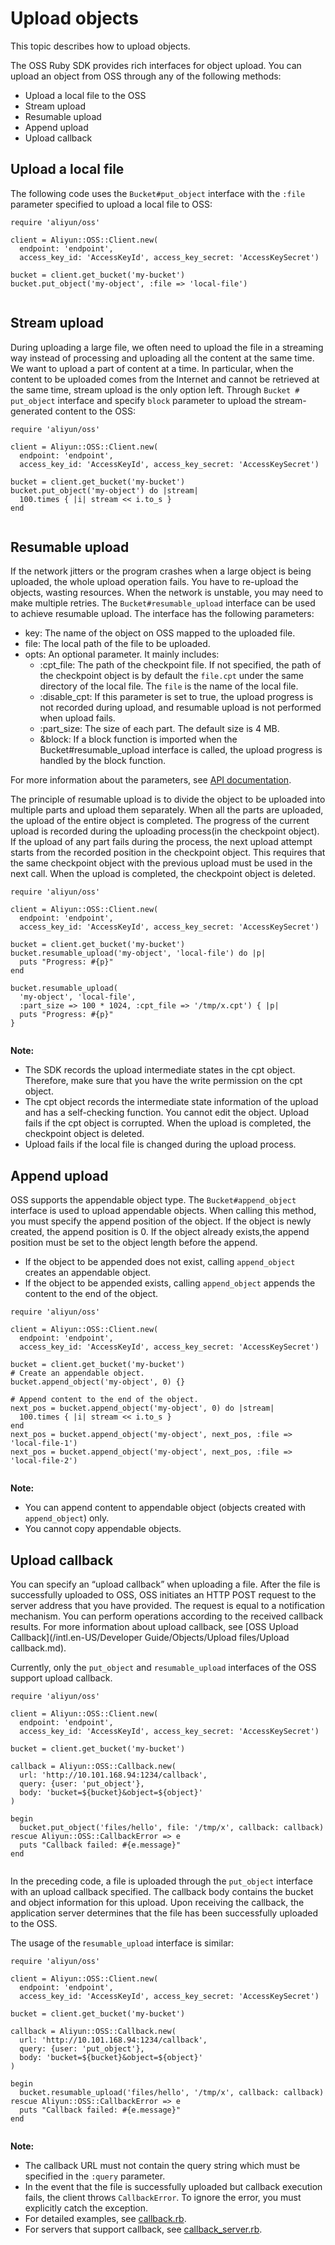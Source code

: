 # Upload objects

This topic describes how to upload objects.

The OSS Ruby SDK provides rich interfaces for object upload. You can upload an object from OSS through any of the following methods:

-   Upload a local file to the OSS
-   Stream upload
-   Resumable upload
-   Append upload
-   Upload callback

## Upload a local file

The following code uses the `Bucket#put_object` interface with the `:file` parameter specified to upload a local file to OSS:

```
require 'aliyun/oss'

client = Aliyun::OSS::Client.new(
  endpoint: 'endpoint',
  access_key_id: 'AccessKeyId', access_key_secret: 'AccessKeySecret')

bucket = client.get_bucket('my-bucket')
bucket.put_object('my-object', :file => 'local-file')
            
```

## Stream upload

During uploading a large file, we often need to upload the file in a streaming way instead of processing and uploading all the content at the same time. We want to upload a part of content at a time. In particular, when the content to be uploaded comes from the Internet and cannot be retrieved at the same time, stream upload is the only option left. Through `Bucket # put_object` interface and specify `block` parameter to upload the stream-generated content to the OSS:

```
require 'aliyun/oss'

client = Aliyun::OSS::Client.new(
  endpoint: 'endpoint',
  access_key_id: 'AccessKeyId', access_key_secret: 'AccessKeySecret')

bucket = client.get_bucket('my-bucket')
bucket.put_object('my-object') do |stream|
  100.times { |i| stream << i.to_s }
end
            
```

## Resumable upload

If the network jitters or the program crashes when a large object is being uploaded, the whole upload operation fails. You have to re-upload the objects, wasting resources. When the network is unstable, you may need to make multiple retries. The `Bucket#resumable_upload` interface can be used to achieve resumable upload. The interface has the following parameters:

-   key: The name of the object on OSS mapped to the uploaded file.
-   file: The local path of the file to be uploaded.
-   opts: An optional parameter. It mainly includes:
    -   :cpt\_file: The path of the checkpoint file. If not specified, the path of the checkpoint object is by default the `file.cpt` under the same directory of the local file. The `file` is the name of the local file.
    -   :disable\_cpt: If this parameter is set to true, the upload progress is not recorded during upload, and resumable upload is not performed when upload fails.
    -   :part\_size: The size of each part. The default size is 4 MB.
    -   &block: If a block function is imported when the Bucket\#resumable\_upload interface is called, the upload progress is handled by the block function.

For more information about the parameters, see [API documentation](http://www.rubydoc.info/gems/aliyun-sdk/).

The principle of resumable upload is to divide the object to be uploaded into multiple parts and upload them separately. When all the parts are uploaded, the upload of the entire object is completed. The progress of the current upload is recorded during the uploading process\(in the checkpoint object\). If the upload of any part fails during the process, the next upload attempt starts from the recorded position in the checkpoint object. This requires that the same checkpoint object with the previous upload must be used in the next call. When the upload is completed, the checkpoint object is deleted.

```
require 'aliyun/oss'

client = Aliyun::OSS::Client.new(
  endpoint: 'endpoint',
  access_key_id: 'AccessKeyId', access_key_secret: 'AccessKeySecret')

bucket = client.get_bucket('my-bucket')
bucket.resumable_upload('my-object', 'local-file') do |p|
  puts "Progress: #{p}"
end

bucket.resumable_upload(
  'my-object', 'local-file',
  :part_size => 100 * 1024, :cpt_file => '/tmp/x.cpt') { |p|
  puts "Progress: #{p}"
}
            
```

**Note:**

-   The SDK records the upload intermediate states in the cpt object. Therefore, make sure that you have the write permission on the cpt object.
-   The cpt object records the intermediate state information of the upload and has a self-checking function. You cannot edit the object. Upload fails if the cpt object is corrupted. When the upload is completed, the checkpoint object is deleted.
-   Upload fails if the local file is changed during the upload process.

## Append upload

OSS supports the appendable object type. The `Bucket#append_object` interface is used to upload appendable objects. When calling this method, you must specify the append position of the object. If the object is newly created, the append position is 0. If the object already exists,the append position must be set to the object length before the append.

-   If the object to be appended does not exist, calling `append_object` creates an appendable object.
-   If the object to be appended exists, calling `append_object` appends the content to the end of the object.

```
require 'aliyun/oss'

client = Aliyun::OSS::Client.new(
  endpoint: 'endpoint',
  access_key_id: 'AccessKeyId', access_key_secret: 'AccessKeySecret')

bucket = client.get_bucket('my-bucket')
# Create an appendable object.
bucket.append_object('my-object', 0) {}

# Append content to the end of the object.
next_pos = bucket.append_object('my-object', 0) do |stream|
  100.times { |i| stream << i.to_s }
end
next_pos = bucket.append_object('my-object', next_pos, :file => 'local-file-1')
next_pos = bucket.append_object('my-object', next_pos, :file => 'local-file-2')
            
```

**Note:**

-   You can append content to appendable object \(objects created with `append_object`\) only.
-   You cannot copy appendable objects.

## Upload callback

You can specify an “upload callback” when uploading a file. After the file is successfully uploaded to OSS, OSS initiates an HTTP POST request to the server address that you have provided. The request is equal to a notification mechanism. You can perform operations according to the received callback results. For more information about upload callback, see [OSS Upload Callback](/intl.en-US/Developer Guide/Objects/Upload files/Upload callback.md).

Currently, only the `put_object` and `resumable_upload` interfaces of the OSS support upload callback.

```
require 'aliyun/oss'

client = Aliyun::OSS::Client.new(
  endpoint: 'endpoint',
  access_key_id: 'AccessKeyId', access_key_secret: 'AccessKeySecret')

bucket = client.get_bucket('my-bucket')

callback = Aliyun::OSS::Callback.new(
  url: 'http://10.101.168.94:1234/callback',
  query: {user: 'put_object'},
  body: 'bucket=${bucket}&object=${object}'
)

begin
  bucket.put_object('files/hello', file: '/tmp/x', callback: callback)
rescue Aliyun::OSS::CallbackError => e
  puts "Callback failed: #{e.message}"
end
            
```

In the preceding code, a file is uploaded through the `put_object` interface with an upload callback specified. The callback body contains the bucket and object information for this upload. Upon receiving the callback, the application server determines that the file has been successfully uploaded to the OSS.

The usage of the r`esumable_upload` interface is similar:

```
require 'aliyun/oss'

client = Aliyun::OSS::Client.new(
  endpoint: 'endpoint',
  access_key_id: 'AccessKeyId', access_key_secret: 'AccessKeySecret')

bucket = client.get_bucket('my-bucket')

callback = Aliyun::OSS::Callback.new(
  url: 'http://10.101.168.94:1234/callback',
  query: {user: 'put_object'},
  body: 'bucket=${bucket}&object=${object}'
)

begin
  bucket.resumable_upload('files/hello', '/tmp/x', callback: callback)
rescue Aliyun::OSS::CallbackError => e
  puts "Callback failed: #{e.message}"
end
            
```

**Note:**

-   The callback URL must not contain the query string which must be specified in the `:query` parameter.
-   In the event that the file is successfully uploaded but callback execution fails, the client throws `CallbackError`. To ignore the error, you must explicitly catch the exception.
-   For detailed examples, see [callback.rb](https://github.com/aliyun/aliyun-oss-ruby-sdk/blob/v0.3.0/examples/aliyun/oss/callback.rb).
-   For servers that support callback, see [callback\_server.rb](https://github.com/aliyun/aliyun-oss-ruby-sdk/blob/v0.3.0/rails/aliyun_oss_callback_server.rb).

